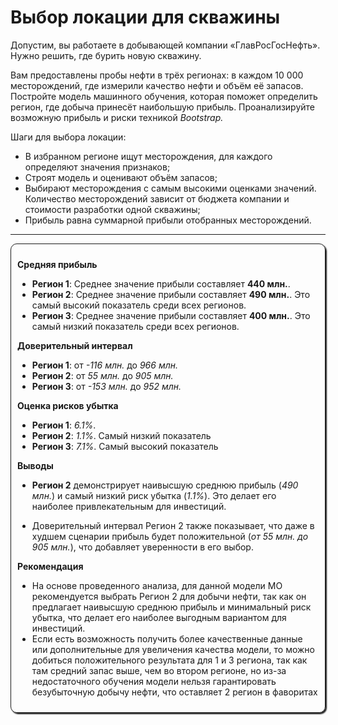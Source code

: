 
# Выбор локации для скважины


Допустим, вы работаете в добывающей компании «ГлавРосГосНефть». Нужно решить, где бурить новую скважину.

Вам предоставлены пробы нефти в трёх регионах: в каждом 10 000 месторождений, где измерили качество нефти и объём её запасов. Постройте модель машинного обучения, которая поможет определить регион, где добыча принесёт наибольшую прибыль. Проанализируйте возможную прибыль и риски техникой *Bootstrap.*

Шаги для выбора локации:

- В избранном регионе ищут месторождения, для каждого определяют значения признаков;
- Строят модель и оценивают объём запасов;
- Выбирают месторождения с самым высокими оценками значений. Количество месторождений зависит от бюджета компании и стоимости разработки одной скважины;
- Прибыль равна суммарной прибыли отобранных месторождений.
        
----

<div  style="border-radius: 10px; box-shadow: 2px 2px 2px; border: 1px solid; padding: 10px ">
    
**Средняя прибыль**
- **Регион 1**: Среднее значение прибыли составляет **440 млн.**.
- **Регион 2**: Среднее значение прибыли составляет **490 млн.**. Это самый высокий показатель среди всех регионов.    
- **Регион 3**: Среднее значение прибыли составляет **400 млн.**. Это самый низкий показатель среди всех регионов.

**Доверительный интервал**
- **Регион 1**: от *-116 млн.* до *966 млн.*
- **Регион 2**: от *55 млн.* до *905 млн.*
- **Регион 3**: от *-153 млн.* до *952 млн.*

**Оценка рисков убытка**
- **Регион 1**: *6.1%*.
- **Регион 2**: *1.1%*. Самый низкий показатель
- **Регион 3**: *7.1%*. Самый высокий показатель
    
    
**Выводы**

- **Регион 2** демонстрирует наивысшую среднюю прибыль (*490 млн.*) и самый низкий риск убытка (*1.1%*). Это делает его наиболее привлекательным для инвестиций.
    
- Доверительный интервал Регион 2 также показывает, что даже в худшем сценарии прибыль будет положительной (*от 55 млн. до 905 млн.*), что добавляет уверенности в его выбор.
    
**Рекомендация**
- На основе проведенного анализа, для данной модели МО рекомендуется выбрать Регион 2 для добычи нефти, так как он предлагает наивысшую среднюю прибыль и минимальный риск убытка, что делает его наиболее выгодным вариантом для инвестиций.
- Если есть возможность получить более качественные данные или дополнительные для увеличения качества модели, то можно добиться положительного результата для 1 и 3 региона, так как там средний запас выше, чем во втором регионе, но из-за недостаточного обучения модели нельзя гарантировать безубыточную добычу нефти, что оставляет 2 регион в фаворитах

</div>    

